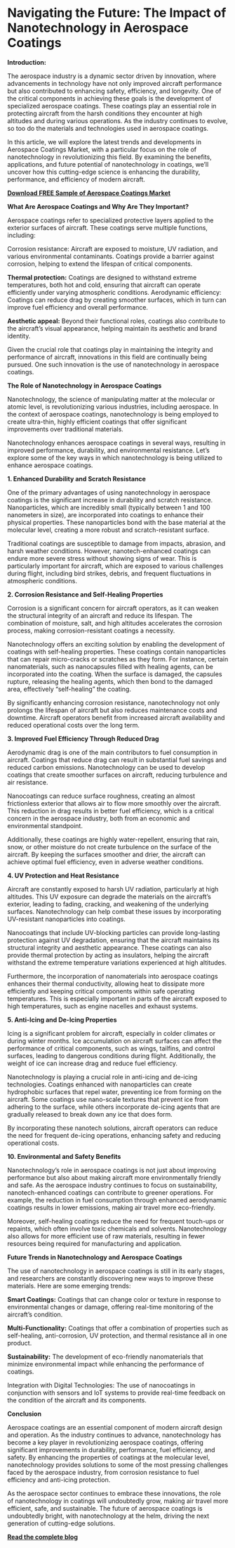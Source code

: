 # Navigating the Future: The Impact of Nanotechnology in Aerospace Coatings

**Introduction:**

The aerospace industry is a dynamic sector driven by innovation, where advancements in technology have not only improved aircraft performance but also contributed to enhancing safety, efficiency, and longevity. One of the critical components in achieving these goals is the development of specialized aerospace coatings. These coatings play an essential role in protecting aircraft from the harsh conditions they encounter at high altitudes and during various operations. As the industry continues to evolve, so too do the materials and technologies used in aerospace coatings.

In this article, we will explore the latest trends and developments in Aerospace Coatings Market, with a particular focus on the role of nanotechnology in revolutionizing this field. By examining the benefits, applications, and future potential of nanotechnology in coatings, we’ll uncover how this cutting-edge science is enhancing the durability, performance, and efficiency of modern aircraft.

**[Download FREE Sample of Aerospace Coatings Market](https://www.nextmsc.com/aerospace-coating-market/request-sample)**

**What Are Aerospace Coatings and Why Are They Important?**

Aerospace coatings refer to specialized protective layers applied to the exterior surfaces of aircraft. These coatings serve multiple functions, including:

Corrosion resistance: Aircraft are exposed to moisture, UV radiation, and various environmental contaminants. Coatings provide a barrier against corrosion, helping to extend the lifespan of critical components.

**Thermal protection:** Coatings are designed to withstand extreme temperatures, both hot and cold, ensuring that aircraft can operate efficiently under varying atmospheric conditions.
Aerodynamic efficiency: Coatings can reduce drag by creating smoother surfaces, which in turn can improve fuel efficiency and overall performance.

**Aesthetic appeal:** Beyond their functional roles, coatings also contribute to the aircraft’s visual appearance, helping maintain its aesthetic and brand identity.

Given the crucial role that coatings play in maintaining the integrity and performance of aircraft, innovations in this field are continually being pursued. One such innovation is the use of nanotechnology in aerospace coatings.

**The Role of Nanotechnology in Aerospace Coatings**

Nanotechnology, the science of manipulating matter at the molecular or atomic level, is revolutionizing various industries, including aerospace. In the context of aerospace coatings, nanotechnology is being employed to create ultra-thin, highly efficient coatings that offer significant improvements over traditional materials.

Nanotechnology enhances aerospace coatings in several ways, resulting in improved performance, durability, and environmental resistance. Let’s explore some of the key ways in which nanotechnology is being utilized to enhance aerospace coatings.

**1. Enhanced Durability and Scratch Resistance**
   
One of the primary advantages of using nanotechnology in aerospace coatings is the significant increase in durability and scratch resistance. Nanoparticles, which are incredibly small (typically between 1 and 100 nanometers in size), are incorporated into coatings to enhance their physical properties. These nanoparticles bond with the base material at the molecular level, creating a more robust and scratch-resistant surface.

Traditional coatings are susceptible to damage from impacts, abrasion, and harsh weather conditions. However, nanotech-enhanced coatings can endure more severe stress without showing signs of wear. This is particularly important for aircraft, which are exposed to various challenges during flight, including bird strikes, debris, and frequent fluctuations in atmospheric conditions.

**2. Corrosion Resistance and Self-Healing Properties**

Corrosion is a significant concern for aircraft operators, as it can weaken the structural integrity of an aircraft and reduce its lifespan. The combination of moisture, salt, and high altitudes accelerates the corrosion process, making corrosion-resistant coatings a necessity.

Nanotechnology offers an exciting solution by enabling the development of coatings with self-healing properties. These coatings contain nanoparticles that can repair micro-cracks or scratches as they form. For instance, certain nanomaterials, such as nanocapsules filled with healing agents, can be incorporated into the coating. When the surface is damaged, the capsules rupture, releasing the healing agents, which then bond to the damaged area, effectively “self-healing” the coating.

By significantly enhancing corrosion resistance, nanotechnology not only prolongs the lifespan of aircraft but also reduces maintenance costs and downtime. Aircraft operators benefit from increased aircraft availability and reduced operational costs over the long term.

**3. Improved Fuel Efficiency Through Reduced Drag**

Aerodynamic drag is one of the main contributors to fuel consumption in aircraft. Coatings that reduce drag can result in substantial fuel savings and reduced carbon emissions. Nanotechnology can be used to develop coatings that create smoother surfaces on aircraft, reducing turbulence and air resistance.

Nanocoatings can reduce surface roughness, creating an almost frictionless exterior that allows air to flow more smoothly over the aircraft. This reduction in drag results in better fuel efficiency, which is a critical concern in the aerospace industry, both from an economic and environmental standpoint.

Additionally, these coatings are highly water-repellent, ensuring that rain, snow, or other moisture do not create turbulence on the surface of the aircraft. By keeping the surfaces smoother and drier, the aircraft can achieve optimal fuel efficiency, even in adverse weather conditions.

**4. UV Protection and Heat Resistance**

Aircraft are constantly exposed to harsh UV radiation, particularly at high altitudes. This UV exposure can degrade the materials on the aircraft’s exterior, leading to fading, cracking, and weakening of the underlying surfaces. Nanotechnology can help combat these issues by incorporating UV-resistant nanoparticles into coatings.

Nanocoatings that include UV-blocking particles can provide long-lasting protection against UV degradation, ensuring that the aircraft maintains its structural integrity and aesthetic appearance. These coatings can also provide thermal protection by acting as insulators, helping the aircraft withstand the extreme temperature variations experienced at high altitudes.

Furthermore, the incorporation of nanomaterials into aerospace coatings enhances their thermal conductivity, allowing heat to dissipate more efficiently and keeping critical components within safe operating temperatures. This is especially important in parts of the aircraft exposed to high temperatures, such as engine nacelles and exhaust systems.

**5. Anti-Icing and De-Icing Properties**

Icing is a significant problem for aircraft, especially in colder climates or during winter months. Ice accumulation on aircraft surfaces can affect the performance of critical components, such as wings, tailfins, and control surfaces, leading to dangerous conditions during flight. Additionally, the weight of ice can increase drag and reduce fuel efficiency.

Nanotechnology is playing a crucial role in anti-icing and de-icing technologies. Coatings enhanced with nanoparticles can create hydrophobic surfaces that repel water, preventing ice from forming on the aircraft. Some coatings use nano-scale textures that prevent ice from adhering to the surface, while others incorporate de-icing agents that are gradually released to break down any ice that does form.

By incorporating these nanotech solutions, aircraft operators can reduce the need for frequent de-icing operations, enhancing safety and reducing operational costs.

**10. Environmental and Safety Benefits**

Nanotechnology’s role in aerospace coatings is not just about improving performance but also about making aircraft more environmentally friendly and safe. As the aerospace industry continues to focus on sustainability, nanotech-enhanced coatings can contribute to greener operations. For example, the reduction in fuel consumption through enhanced aerodynamic coatings results in lower emissions, making air travel more eco-friendly.

Moreover, self-healing coatings reduce the need for frequent touch-ups or repaints, which often involve toxic chemicals and solvents. Nanotechnology also allows for more efficient use of raw materials, resulting in fewer resources being required for manufacturing and application.

**Future Trends in Nanotechnology and Aerospace Coatings**

The use of nanotechnology in aerospace coatings is still in its early stages, and researchers are constantly discovering new ways to improve these materials. Here are some emerging trends:

**Smart Coatings:** Coatings that can change color or texture in response to environmental changes or damage, offering real-time monitoring of the aircraft’s condition.

**Multi-Functionality:** Coatings that offer a combination of properties such as self-healing, anti-corrosion, UV protection, and thermal resistance all in one product.

**Sustainability:** The development of eco-friendly nanomaterials that minimize environmental impact while enhancing the performance of coatings.

Integration with Digital Technologies: The use of nanocoatings in conjunction with sensors and IoT systems to provide real-time feedback on the condition of the aircraft and its components.

**Conclusion**

Aerospace coatings are an essential component of modern aircraft design and operation. As the industry continues to advance, nanotechnology has become a key player in revolutionizing aerospace coatings, offering significant improvements in durability, performance, fuel efficiency, and safety. By enhancing the properties of coatings at the molecular level, nanotechnology provides solutions to some of the most pressing challenges faced by the aerospace industry, from corrosion resistance to fuel efficiency and anti-icing protection.

As the aerospace sector continues to embrace these innovations, the role of nanotechnology in coatings will undoubtedly grow, making air travel more efficient, safe, and sustainable. The future of aerospace coatings is undoubtedly bright, with nanotechnology at the helm, driving the next generation of cutting-edge solutions.

**[Read the complete blog](https://www.nextmsc.com/report/aerospace-coating-market)**
